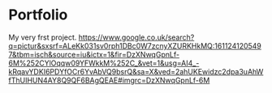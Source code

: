 # Portfolio

My very frst project.
https://www.google.co.uk/search?q=pictur&sxsrf=ALeKk031sv0rph1DBc0W7zcnyXZURKHkMQ:1611241205497&tbm=isch&source=iu&ictx=1&fir=DzXNwqGpnLf-6M%252CYlOqqw09YFWkkM%252C_&vet=1&usg=AI4_-kRqavYDKI6PDYfOCr6YvAbVQ9bsrQ&sa=X&ved=2ahUKEwidzc2dpa3uAhWfThUIHUN4AY8Q9QF6BAgQEAE#imgrc=DzXNwqGpnLf-6M
